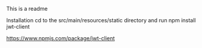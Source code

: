 This is a readme


Installation
cd to the src/main/resources/static directory and run
npm install jwt-client

https://www.npmjs.com/package/jwt-client